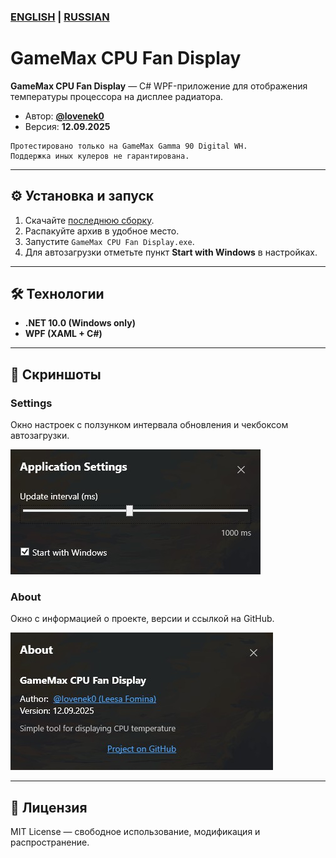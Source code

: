 ﻿### [ENGLISH](README.md) | [RUSSIAN](README-RU.md)

# GameMax CPU Fan Display

**GameMax CPU Fan Display** — C# WPF-приложение для отображения температуры процессора на дисплее радиатора.  

- Автор: [**@lovenek0**](https://github.com/lovenek0)
- Версия: **12.09.2025**

```
Протестировано только на GameMax Gamma 90 Digital WH.
Поддержка иных кулеров не гарантирована.
```

---

## ⚙️ Установка и запуск
1. Скачайте [последнюю сборку](https://github.com/lovenek0/gamemax-cpu-fan-display/releases).
2. Распакуйте архив в удобное место.
3. Запустите `GameMax CPU Fan Display.exe`.
4. Для автозагрузки отметьте пункт **Start with Windows** в настройках.

---

## 🛠️ Технологии
- **.NET 10.0 (Windows only)**
- **WPF (XAML + C#)**

---

## 📸 Скриншоты
### Settings
Окно настроек с ползунком интервала обновления и чекбоксом автозагрузки.

![Settings Window](./assets/settings-window.jpg)

### About
Окно с информацией о проекте, версии и ссылкой на GitHub.

![About Window](./assets/about-window.jpg)

---

## 📜 Лицензия
MIT License — свободное использование, модификация и распространение.
